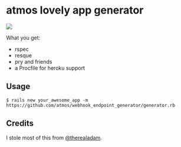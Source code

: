 # atmos lovely app generator


![](http://25.media.tumblr.com/ffc3802d129e5f580d207d9cf725fc52/tumblr_mrltxbddK51szim6vo1_1280.jpg)

What you get:

* rspec
* resque
* pry and friends
* a Procfile for heroku support

## Usage

    $ rails new your_awesome_app -m https://github.com/atmos/webhook_endpoint_generator/generator.rb

## Credits

I stole most of this from [@therealadam](https://github.com/therealadam).
